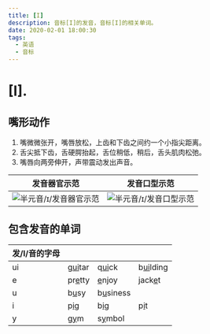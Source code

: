 ```yaml
---
title: [I]
description: 音标[I]的发音，音标[I]的相关单词。
date: 2020-02-01 18:00:30
tags:
  - 英语
  - 音标
---
```


# [I].

## 嘴形动作

1. 嘴微微张开，嘴唇放松，上齿和下齿之间约一个小指尖距离。
2. 舌尖抵下齿，舌硬腭抬起，舌位稍低，稍后，舌头肌肉松弛。
3. 嘴唇向两旁伸开，声带震动发出声音。

| 发音器官示范                                                 | 发音口型示范                                                 |
| ------------------------------------------------------------ | ------------------------------------------------------------ |
| ![半元音/ɪ/发音器官示范](https://upic.fassr.com/uPic/2023-12-25/23:58:08-jmsAm8_i-1.gif) | ![半元音/ɪ/发音口型示范](https://upic.fassr.com/uPic/2023-12-25/23:57:52-DzOJF5_i.gif) |


## 包含发音的单词
| 发/I/音的字母 | |   |  |
|----------| ------------- | --------------- | --------------- |
| ui       | g<u>ui</u>tar | q<u>ui</u>ck    | b<u>ui</u>lding |
| e        | pr<u>e</u>tty | <u>e</u>njoy    | jack<u>e</u>t   |
| u        | b<u>u</u>sy   | b<u>u</u>siness |                 |
| i        | p<u>i</u>g    | b<u>i</u>g      | p<u>i</u>t      |
| y        | g<u>y</u>m    | s<u>y</u>mbol   |                 |
